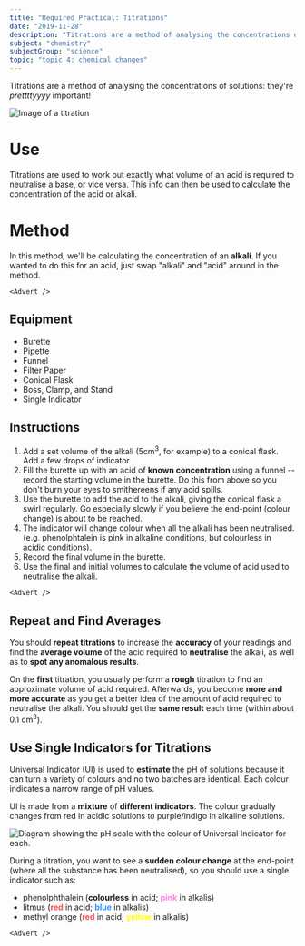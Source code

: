 ```yaml
---
title: "Required Practical: Titrations"
date: "2019-11-28"
description: "Titrations are a method of analysing the concentrations of solutions: they're prettttyyyy important!"
subject: "chemistry"
subjectGroup: "science"
topic: "topic 4: chemical changes"
---
```


Titrations are a method of analysing the concentrations of solutions: they're _prettttyyyy_ important!

![Image of a titration](articles/chemistry/topic-4/titration.jpg)

# Use

Titrations are used to work out exactly what volume of an acid is required to neutralise a base, or vice versa. This info can then be used to calculate the concentration of the acid or alkali.

# Method

In this method, we'll be calculating the concentration of an **alkali**. If you wanted to do this for an acid, just swap "alkali" and "acid" around in the method.

```react
<Advert />
```

## Equipment

- Burette
- Pipette
- Funnel
- Filter Paper
- Conical Flask
- Boss, Clamp, and Stand
- Single Indicator

## Instructions

1. Add a set volume of the alkali (5cm<sup>3</sup>, for example) to a conical flask. Add a few drops of indicator.
2. Fill the burette up with an acid of **known concentration** using a funnel -- record the starting volume in the burette. Do this from above so you don't burn your eyes to smithereens if any acid spills.
3. Use the burette to add the acid to the alkali, giving the conical flask a swirl regularly. Go especially slowly if you believe the end-point (colour change) is about to be reached.
4. The indicator will change colour when all the alkali has been neutralised. (e.g. phenolphtalein is pink in alkaline conditions, but colourless in acidic conditions).
5. Record the final volume in the burette.
6. Use the final and initial volumes to calculate the volume of acid used to neutralise the alkali.

```react
<Advert />
```

## Repeat and Find Averages

You should **repeat titrations** to increase the **accuracy** of your readings and find the **average volume** of the acid required to **neutralise** the alkali, as well as to **spot any anomalous results**.

On the **first** titration, you usually perform a **rough** titration to find an approximate volume of acid required. Afterwards, you become **more and more accurate** as you get a better idea of the amount of acid required to neutralise the alkali. You should get the **same result** each time (within about 0.1 cm<sup>3</sup>).

## Use Single Indicators for Titrations

Universal Indicator (UI) is used to **estimate** the pH of solutions because it can turn a variety of colours and no two batches are identical. Each colour indicates a narrow range of pH values.

UI is made from a **mixture** of **different indicators**. The colour gradually changes from red in acidic solutions to purple/indigo in alkaline solutions.

![Diagram showing the pH scale with the colour of Universal Indicator for each.](articles/chemistry/topic-4/ph-scale.jpg)

During a titration, you want to see a **sudden colour change** at the end-point (where all the substance has been neutralised), so you should use a single indicator such as:

- phenolphthalein (**colourless** in acid; <span style="color:#ff7fe7">**pink**</span> in alkalis)
- litmus (<span style="color:#ff4a4a">**red**</span> in acid; <span style="color:#2e97ff">**blue**</span> in alkalis)
- methyl orange (<span style="color:#ff4a4a">**red**</span> in acid; <span style="color:yellow">**yellow**</span> in alkalis)

```react
<Advert />
```
